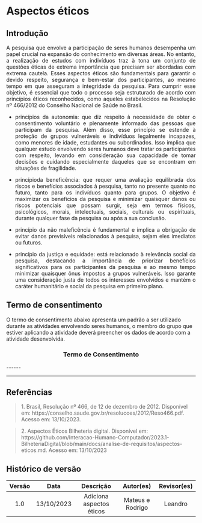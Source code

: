 <div class="body">

# Aspectos éticos

## Introdução

<div align="justify">

A pesquisa que envolve a participação de seres humanos desempenha um papel crucial na expansão do conhecimento em diversas áreas. No entanto, a realização de estudos com indivíduos traz à tona um conjunto de questões éticas de extrema importância que precisam ser abordadas com extrema cautela. Esses aspectos éticos são fundamentais para garantir o devido respeito, segurança e bem-estar dos participantes, ao mesmo tempo em que asseguram a integridade da pesquisa. Para cumprir esse objetivo, é essencial que todo o processo seja estruturado de acordo com princípios éticos reconhecidos, como aqueles estabelecidos na Resolução nº 466/2012 do Conselho Nacional de Saúde no Brasil.

- princípios  da autonomia: que diz respeito à necessidade de obter o consentimento voluntário e plenamente informado das pessoas que participam da pesquisa. Além disso, esse princípio se estende à proteção de grupos vulneráveis e indivíduos legalmente incapazes, como menores de idade, estudantes ou subordinados. Isso implica que qualquer estudo envolvendo seres humanos deve tratar os participantes com respeito, levando em consideração sua capacidade de tomar decisões e cuidando especialmente daqueles que se encontram em situações de fragilidade.

- princípioda beneficência: que requer uma avaliação equilibrada dos riscos e benefícios associados à pesquisa, tanto no presente quanto no futuro, tanto para os indivíduos quanto para grupos. O objetivo é maximizar os benefícios da pesquisa e minimizar quaisquer danos ou riscos potenciais que possam surgir, seja em termos físicos, psicológicos, morais, intelectuais, sociais, culturais ou espirituais, durante qualquer fase da pesquisa ou após a sua conclusão.

- princípio da não maleficência é fundamental e implica a obrigação de evitar danos previsíveis relacionados à pesquisa, sejam eles imediatos ou futuros.

 - princípio da justiça e equidade: está relacionado à relevância social da pesquisa, destacando a importância de priorizar benefícios significativos para os participantes da pesquisa e ao mesmo tempo minimizar quaisquer ônus impostos a grupos vulneráveis. Isso garante uma consideração justa de todos os interesses envolvidos e mantém o caráter humanitário e social da pesquisa em primeiro plano.


</div>

## Termo de consentimento

O termo de consentimento abaixo apresenta um padrão a ser utilizado durante as atividades envolvendo seres humanos, o membro do grupo que estiver aplicando a atividade deverá preencher os dados de acordo com a atividade desenvolvida.

<div style="text-align: center">
<h3>
Termo de Consentimento
</h3>
</div>
------

-----

## Referências

> <p id="1"> 1. Brasil, Resolução nº 466, de 12 de dezembro de 2012. Disponível em: https://conselho.saude.gov.br/resolucoes/2012/Reso466.pdf. Acesso em: 13/10/2023.</p>


> <p id="2"> 2. Aspectos Éticos Bilheteria digital. Disponível em: https://github.com/Interacao-Humano-Computador/2023.1-BilheteriaDigital/blob/main/docs/analise-de-requisitos/aspectos-eticos.md. Acesso em: 13/10/2023</p>





## Histórico de versão
<center>

| Versão |    Data    |      Descrição       |  Autor(es) | Revisor(es) |
| :----: | :--------: | :------------------: | :-----: | :-----: |
|  1.0   | 13/10/2023 | Adiciona aspectos éticos | Mateus e Rodrigo | Leandro |

</center>

